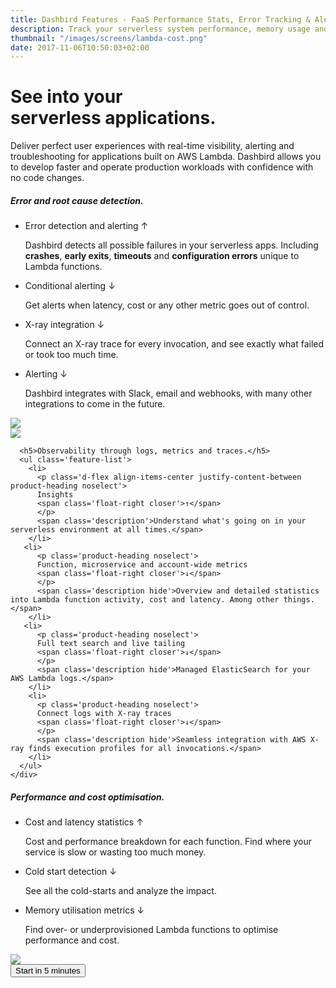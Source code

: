 ```yaml
---
title: Dashbird Features - FaaS Performance Stats, Error Tracking & Alerts
description: Track your serverless system performance, memory usage and AWS costs. Real-time function tracing and live tailing make troubleshooting your lambdas truly effortless. Dashbird also supports API Gateway and AWS X-Ray.
thumbnail: "/images/screens/lambda-cost.png"
date: 2017-11-06T10:50:03+02:00
---
```

<div class="container">
  <div class="row vh-75 align-items-center">
    <div class="col-12 col-lg-10 align-middle mx-auto">
      <h1 class="text-center">See into your<br />serverless applications.</h1>
      <p class="text-center mt-5">Deliver perfect user experiences with real-time visibility, alerting and troubleshooting for applications built on AWS Lambda. Dashbird allows you to develop faster and operate production workloads with confidence with no code changes.</p>
    </div>
  </div>
</div>

<div class="container value-props">
  <div class="row">
    <div class="col-12 col-md-6 feature-col">
      <h5>Error and root cause detection.</h5>
      <ul class='feature-list'>
        <li>
          <p class='d-flex align-items-center justify-content-between product-heading noselect'>
          Error detection and alerting
          <span class='float-right closer'>↑</span>
          </p>
          <span class='description'>Dashbird detects all possible failures in your serverless apps. Including <b>crashes</b>, <b>early exits</b>, <b>timeouts</b> and <b>configuration errors</b> unique to Lambda functions.</span>
        </li>
       <li>
          <p class='product-heading noselect'>
          Conditional alerting
          <span class='float-right closer'>↓</span>
          </p>
          <span class='description hide'>Get alerts when latency, cost or any other metric goes out of control.</span>
        </li>
       <li>
          <p class='product-heading noselect'>
          X-ray integration 
          <span class='float-right closer'>↓</span>
          </p>
          <span class='description hide'>Connect an X-ray trace for every invocation, and see exactly what failed or took too much time.</span>
        </li>
        <li>
          <p class='product-heading noselect'>
          Alerting 
          <span class='float-right closer'>↓</span>
          </p>
          <span class='description hide'>Dashbird integrates with Slack, email and webhooks, with many other integrations to come in the future.</span>
        </li>
      </ul>
    </div>
    <div class="col-12 col-md-6 text-center d-flex align-items-start justify-content-center" >
      <img src='/images/landing-graphics/observability.svg'>
    </div>
  </div>
</div>


<div class="container value-props">
  <div class="row">
    <div class="col-12 col-md-6 text-center d-flex align-items-start justify-content-center">
      <img src='/images/landing-graphics/observability.svg'>
    </div>
    <div class="col-12 col-md-6 feature-col" >
      
      <h5>Observability through logs, metrics and traces.</h5>
      <ul class='feature-list'>
        <li>
          <p class='d-flex align-items-center justify-content-between product-heading noselect'>
          Insights
          <span class='float-right closer'>↑</span>
          </p>
          <span class='description'>Understand what's going on in your serverless environment at all times.</span>
        </li>
       <li>
          <p class='product-heading noselect'>
          Function, microservice and account-wide metrics
          <span class='float-right closer'>↓</span>
          </p>
          <span class='description hide'>Overview and detailed statistics into Lambda function activity, cost and latency. Among other things.</span>
        </li>
       <li>
          <p class='product-heading noselect'>
          Full text search and live tailing
          <span class='float-right closer'>↓</span>
          </p>
          <span class='description hide'>Managed ElasticSearch for your AWS Lambda logs.</span>
        </li>
        <li>
          <p class='product-heading noselect'>
          Connect logs with X-ray traces
          <span class='float-right closer'>↓</span>
          </p>
          <span class='description hide'>Seamless integration with AWS X-ray finds execution profiles for all invocations.</span>
        </li>
      </ul>
    </div>
  </div>
</div>

<div class="container value-props">
  <div class="row">
    <div class="col-12 col-md-6 feature-col">
      <h5>Performance and cost optimisation.</h5>
      <ul class='feature-list'>
        <li>
          <p class='d-flex align-items-center justify-content-between product-heading noselect'>
          Cost and latency statistics
          <span class='float-right closer'>↑</span>
          </p>
          <span class='description'>Cost and performance breakdown for each function. Find where your service is slow or wasting too much money.</span>
        </li>
       <li>
          <p class='product-heading noselect'>
          Cold start detection
          <span class='float-right closer'>↓</span>
          </p>
          <span class='description hide'>See all the cold-starts and analyze the impact.</span>
        </li>
       <li>
          <p class='product-heading noselect'>
          Memory utilisation metrics
          <span class='float-right closer'>↓</span>
          </p>
          <span class='description hide'>Find over- or underprovisioned Lambda functions to optimise performance and cost.</span>
        </li>
      </ul>
    </div>
    <div class="col-12 col-md-6 text-center d-flex align-items-start justify-content-center" >
      <img src='/images/landing-graphics/observability.svg'>
    </div>
  </div>
</div>

<div class="container">
  <div class="row ">
    <div class="col-12 text-center">
      <a href="#register">
        <button class="cta-btn" data-note="Zero code integration">Start in 5 minutes</button>
      </a>
    </div>
  </div>
</div>
<div class="row mt-5"></div>
<script>
  fbq('track', 'ViewContent', {
    content_ids: 'features',
  });
</script>
